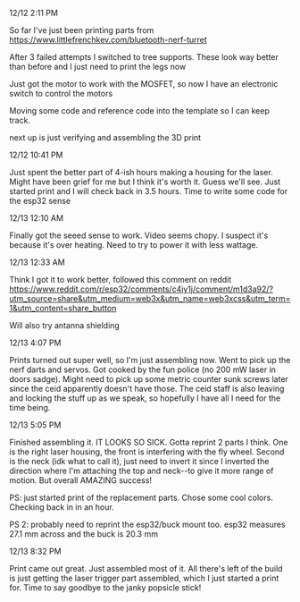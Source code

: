 12/12 2:11 PM

So far I've just been printing parts from https://www.littlefrenchkev.com/bluetooth-nerf-turret

After 3 failed attempts I switched to tree supports. These look way better than before and I just need to print the legs now

Just got the motor to work with the MOSFET, so now I have an electronic switch to control the motors

Moving some code and reference code into the template so I can keep track.

next up is just verifying and assembling the 3D print

12/12 10:41 PM

Just spent the better part of 4-ish hours making a housing for the laser. Might have been grief for me but I think it's worth it. Guess we'll see. Just started print and I will check back in 3.5 hours. Time to write some code for the esp32 sense

12/13 12:10 AM

Finally got the seeed sense to work. Video seems chopy. I suspect it's because it's over heating. Need to try to power it with less wattage.

12/13 12:33 AM

Think I got it to work better, followed this comment on reddit https://www.reddit.com/r/esp32/comments/c4iy1j/comment/m1d3a92/?utm_source=share&utm_medium=web3x&utm_name=web3xcss&utm_term=1&utm_content=share_button

Will also try antanna shielding

12/13 4:07 PM

Prints turned out super well, so I'm just assembling now. Went to pick up the nerf darts and servos. Got cooked by the fun police (no 200 mW laser in doors sadge). Might need to pick up some metric counter sunk screws later since the ceid apparently doesn't have those. The ceid staff is also leaving and locking the stuff up as we speak, so hopefully I have all I need for the time being.

12/13 5:05 PM

Finished assembling it. IT LOOKS SO SICK. Gotta reprint 2 parts I think. One is the right laser housing, the front is interfering with the fly wheel. Second is the neck (idk what to call it), just need to invert it since I inverted the direction where I'm attaching the top and neck--to give it more range of motion. But overall AMAZING success!

PS: just started print of the replacement parts. Chose some cool colors. Checking back in in an hour.

PS 2: probably need to reprint the esp32/buck mount too. esp32 measures 27.1 mm across and the buck is 20.3 mm

12/13 8:32 PM

Print came out great. Just assembled most of it. All there's left of the build is just getting the laser trigger part assembled, which I just started a print for. Time to say goodbye to the janky popsicle stick!


